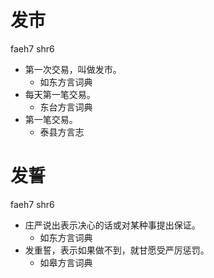 









# 发市
faeh7 shr6
+ 第一次交易，叫做发市。
  * 如东方言词典
+ 每天第一笔交易。
  * 东台方言词典
+ 第一笔交易。
  * 泰县方言志

# 发誓
faeh7 shr6
+ 庄严说出表示决心的话或对某种事提出保证。
  * 如东方言词典
+ 发重誓，表示如果做不到，就甘愿受严厉惩罚。
  * 如皋方言词典
